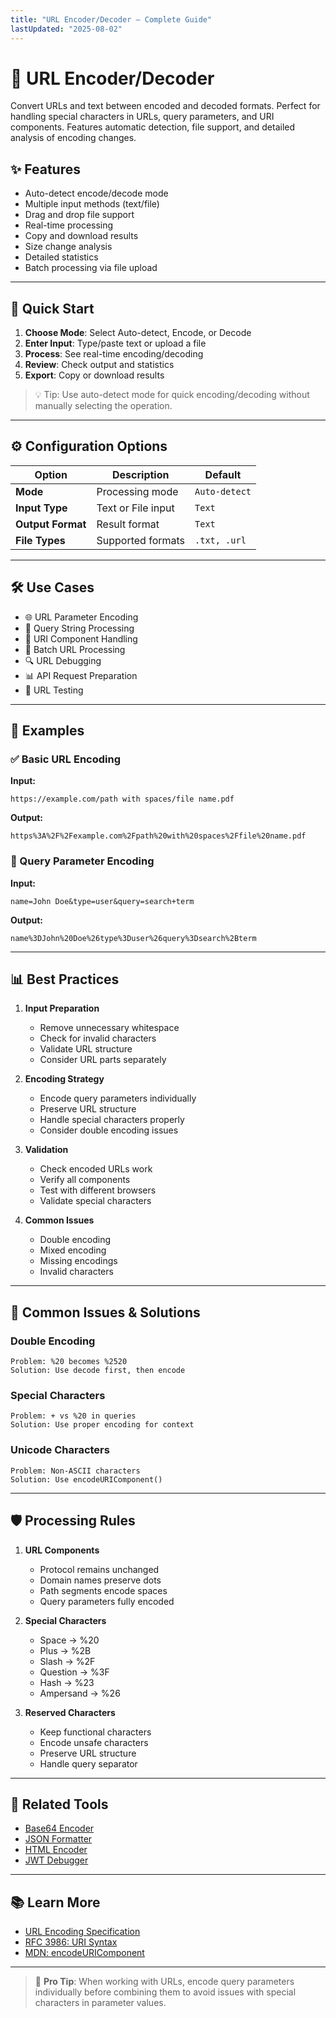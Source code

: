 ```yaml
---
title: "URL Encoder/Decoder – Complete Guide"
lastUpdated: "2025-08-02"
---
```


# 🔗 URL Encoder/Decoder

Convert URLs and text between encoded and decoded formats. Perfect for handling special characters in URLs, query parameters, and URI components. Features automatic detection, file support, and detailed analysis of encoding changes.

## ✨ Features

- Auto-detect encode/decode mode
- Multiple input methods (text/file)
- Drag and drop file support
- Real-time processing
- Copy and download results
- Size change analysis
- Detailed statistics
- Batch processing via file upload

---

## 🚀 Quick Start

1. **Choose Mode**: Select Auto-detect, Encode, or Decode
2. **Enter Input**: Type/paste text or upload a file
3. **Process**: See real-time encoding/decoding
4. **Review**: Check output and statistics
5. **Export**: Copy or download results

> 💡 Tip: Use auto-detect mode for quick encoding/decoding without manually selecting the operation.

---

## ⚙️ Configuration Options

| Option | Description | Default |
|--------|-------------|---------|
| **Mode** | Processing mode | `Auto-detect` |
| **Input Type** | Text or File input | `Text` |
| **Output Format** | Result format | `Text` |
| **File Types** | Supported formats | `.txt, .url` |

---

## 🛠️ Use Cases

- 🌐 URL Parameter Encoding
- 📝 Query String Processing
- 🔄 URI Component Handling
- 📁 Batch URL Processing
- 🔍 URL Debugging
- 📊 API Request Preparation
- 🧪 URL Testing

---

## 🧪 Examples

### ✅ Basic URL Encoding

**Input:**
```
https://example.com/path with spaces/file name.pdf
```

**Output:**
```
https%3A%2F%2Fexample.com%2Fpath%20with%20spaces%2Ffile%20name.pdf
```

### 🔄 Query Parameter Encoding

**Input:**
```
name=John Doe&type=user&query=search+term
```

**Output:**
```
name%3DJohn%20Doe%26type%3Duser%26query%3Dsearch%2Bterm
```

---

## 📊 Best Practices

1. **Input Preparation**
   - Remove unnecessary whitespace
   - Check for invalid characters
   - Validate URL structure
   - Consider URL parts separately

2. **Encoding Strategy**
   - Encode query parameters individually
   - Preserve URL structure
   - Handle special characters properly
   - Consider double encoding issues

3. **Validation**
   - Check encoded URLs work
   - Verify all components
   - Test with different browsers
   - Validate special characters

4. **Common Issues**
   - Double encoding
   - Mixed encoding
   - Missing encodings
   - Invalid characters

---

## 🔧 Common Issues & Solutions

### Double Encoding
```
Problem: %20 becomes %2520
Solution: Use decode first, then encode
```

### Special Characters
```
Problem: + vs %20 in queries
Solution: Use proper encoding for context
```

### Unicode Characters
```
Problem: Non-ASCII characters
Solution: Use encodeURIComponent()
```

---

## 🛡️ Processing Rules

1. **URL Components**
   - Protocol remains unchanged
   - Domain names preserve dots
   - Path segments encode spaces
   - Query parameters fully encoded

2. **Special Characters**
   - Space → %20
   - Plus → %2B
   - Slash → %2F
   - Question → %3F
   - Hash → %23
   - Ampersand → %26

3. **Reserved Characters**
   - Keep functional characters
   - Encode unsafe characters
   - Preserve URL structure
   - Handle query separator

---

## 🔗 Related Tools

* [Base64 Encoder](/tools/base64)
* [JSON Formatter](/tools/json-formatter)
* [HTML Encoder](/tools/html-encoder)
* [JWT Debugger](/tools/jwt)

---

## 📚 Learn More

* [URL Encoding Specification](https://www.w3.org/Addressing/URL/uri-spec.html)
* [RFC 3986: URI Syntax](https://datatracker.ietf.org/doc/html/rfc3986)
* [MDN: encodeURIComponent](https://developer.mozilla.org/docs/Web/JavaScript/Reference/Global_Objects/encodeURIComponent)

---

> 🧠 **Pro Tip**: When working with URLs, encode query parameters individually before combining them to avoid issues with special characters in parameter values.

